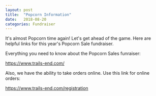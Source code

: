 ```yaml
---
layout: post
title:  "Popcorn Information"
date:   2018-08-20
categories: Fundraiser
---
```



It's almost Popcorn time again! Let's get ahead of the game. Here are helpful links for this year's Popcorn Sale fundraiser.

Everything you need to know about the Popcorn Sales funraiser:

https://www.trails-end.com/

Also, we have the ability to take orders online. Use this link for online orders:

https://www.trails-end.com/registration

